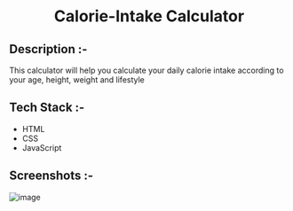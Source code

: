 # <p align="center">Calorie-Intake Calculator</p>

## Description :-

This calculator will help you calculate your daily calorie intake according to your age, height, weight and lifestyle

## Tech Stack :-

- HTML
- CSS
- JavaScript

## Screenshots :-
![image](https://github.com/Akshansh8/CalcDiverse/assets/91936333/ca2fc6f4-1d89-4ece-ab88-82089ceb0e75)
